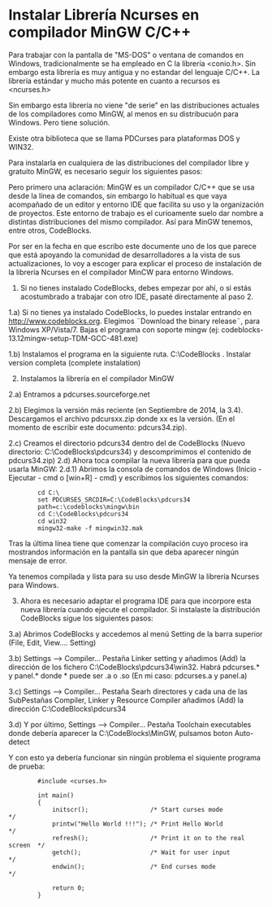 Instalar Librería Ncurses en compilador MinGW C/C++
===================================================

Para trabajar con la pantalla de "MS-DOS" o ventana de comandos en Windows, tradicionalmente se ha empleado en C la librería <conio.h>. Sin embargo esta librería es muy antigua y no estandar del lenguaje C/C++. La librería estándar y mucho más potente en cuanto a recursos es <ncurses.h>

Sin embargo esta librería no viene "de serie" en las distribuciones actuales de los compiladores como MinGW, al menos en su distribucuón para Windows. Pero tiene solución.

Existe otra biblioteca que se llama PDCurses para plataformas DOS y WIN32.

Para instalarla en cualquiera de las distribuciones del compilador libre y gratuito MinGW, es necesario seguir los siguientes pasos:

Pero primero una aclaración: MinGW es un compilador C/C++ que se usa desde la línea de comandos, sin embargo lo habitual es que vaya acompañado de un editor y entorno IDE que facilita su uso y la organización de proyectos. Este entorno de trabajo es el curioamente suelo dar nombre a distintas distribuciones del mismo compilador. Así para MinGW tenemos, entre otros, CodeBlocks.

Por ser en la fecha en que escribo este documente uno de los que parece que está apoyando la comunidad de desarrolladores a la vista de sus actualizaciones, lo voy a escoger para explicar el proceso de instalación de la librería Ncurses en el compilador MinCW para entorno Windows.

1) Si no tienes instalado CodeBlocks, debes empezar por ahí, o si estás acostumbrado a trabajar con otro IDE, pasaté directamente al paso 2.

1.a) Si no tienes ya instalado CodeBlocks, lo puedes instalar entrando en http://www.codeblocks.org. Elegimos ¨Download the binary release¨, para Windows XP/Vista/7. Bajas el programa con soporte mingw (ej: codeblocks-13.12mingw-setup-TDM-GCC-481.exe)

1.b) Instalamos el programa en la siguiente ruta. C:\CodeBlocks . Instalar version completa (complete instalation)

2) Instalamos la librería en el compilador MinGW

2.a) Entramos a pdcurses.sourceforge.net

2.b) Elegimos la versión más reciente (en Septiembre de 2014, la 3.4). Descargamos el archivo pdcursxx.zip donde xx es la versión. (En el momento de escribir este documento: pdcurs34.zip).

2.c) Creamos el directorio pdcurs34 dentro del de CodeBlocks (Nuevo directorio: C:\CodeBlocks\pdcurs34) y descomprimimos el contenido de pdcurs34.zip)
2.d) Ahora toca compilar la nueva librería para que pueda usarla MinGW:
2.d.1) Abrimos la consola de comandos de Windows (Inicio - Ejecutar - cmd o [win+R] - cmd) y escribimos los siguientes comandos:

            cd C:\
            set PDCURSES_SRCDIR=C:\CodeBlocks\pdcurs34
            path=c:\codeblocks\mingw\bin
            cd C:\CodeBlocks\pdcurs34
            cd win32
            mingw32-make -f mingwin32.mak

Tras la última línea tiene que comenzar la compilación cuyo proceso ira mostrandos información en la pantalla sin que deba aparecer ningún mensaje de error.

Ya tenemos compilada y lista para su uso desde MinGW la librería Ncurses para Windows.

3) Ahora es necesario adaptar el programa IDE para que incorpore esta nueva librería cuando ejecute el compilador. Si instalaste la distribución CodeBlocks sigue los siguientes pasos:

3.a) Abrimos CodeBlocks y accedemos al menú Setting de la barra superior (File, Edit, View.... Setting)

3.b) Settings --> Compiler... Pestaña Linker setting y añadimos (Add) la dirección de los fichero C:\CodeBlocks\pdcurs34\win32. Habrá pdcurses.* y panel.* donde * puede ser .a o .so (En mi caso: pdcurses.a y panel.a)

3.c) Settings --> Compiler... Pestaña Searh directores y cada una de las SubPestañas Compiler, Linker y Resource Compiler añadimos (Add) la dirección C:\CodeBlocks\pdcurs34

3.d) Y por último, Settings --> Compiler... Pestaña Toolchain executables donde debería aparecer la C:\CodeBlocks\MinGW, pulsamos boton Auto-detect

Y con esto ya debería funcionar sin ningún problema el siquiente programa de prueba:

            #include <curses.h>
            
            int main()
            {
                initscr();                 /* Start curses mode               */
                printw("Hello World !!!"); /* Print Hello World               */
                refresh();                 /* Print it on to the real screen  */
                getch();                   /* Wait for user input             */
                endwin();                  /* End curses mode                 */
            
                return 0;
            }





